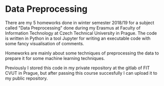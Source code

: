 # Data Preprocessing

There are my 5 homeworks done in winter semester 2018/19 for a subject called "Data Preprocessing" done during my Erasmus at Faculty of Information Technology at Czech Technical University in Prague.
The code is written in Python in a tool Jupyter for writing an executable code with some fancy visualisation of comments.

Homeworks are mainly about some techniques of preprocessing the data to prepare it for some machine learning techniques.

Previously I stored this code in my private repository at the gitlab of FIT CVUT in Prague, but after passing this course succesfully I can upload it to my public repository.
